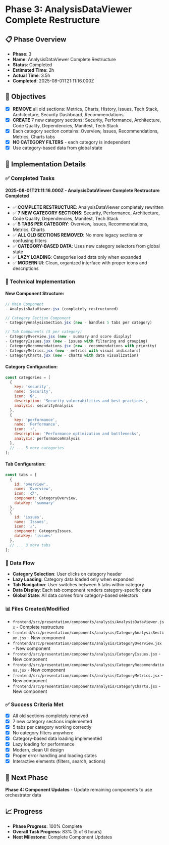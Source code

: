 # Phase 3: AnalysisDataViewer Complete Restructure

## 📋 Phase Overview
- **Phase**: 3
- **Name**: AnalysisDataViewer Complete Restructure
- **Status**: Completed
- **Estimated Time**: 2h
- **Actual Time**: 3.5h
- **Completed**: 2025-08-01T21:11:16.000Z

## 🎯 Objectives
- [x] **REMOVE** all old sections: Metrics, Charts, History, Issues, Tech Stack, Architecture, Security Dashboard, Recommendations
- [x] **CREATE** 7 new category sections: Security, Performance, Architecture, Code Quality, Dependencies, Manifest, Tech Stack
- [x] Each category section contains: Overview, Issues, Recommendations, Metrics, Charts tabs
- [x] **NO CATEGORY FILTERS** - each category is independent
- [x] Use category-based data from global state

## 📝 Implementation Details

### ✅ Completed Tasks

#### 2025-08-01T21:11:16.000Z - AnalysisDataViewer Complete Restructure Completed
- ✅ **COMPLETE RESTRUCTURE**: AnalysisDataViewer completely rewritten
- ✅ **7 NEW CATEGORY SECTIONS**: Security, Performance, Architecture, Code Quality, Dependencies, Manifest, Tech Stack
- ✅ **5 TABS PER CATEGORY**: Overview, Issues, Recommendations, Metrics, Charts
- ✅ **ALL OLD SECTIONS REMOVED**: No more legacy sections or confusing filters
- ✅ **CATEGORY-BASED DATA**: Uses new category selectors from global state
- ✅ **LAZY LOADING**: Categories load data only when expanded
- ✅ **MODERN UI**: Clean, organized interface with proper icons and descriptions

### 🔧 Technical Implementation

#### New Component Structure:
```javascript
// Main Component
- AnalysisDataViewer.jsx (completely restructured)

// Category Section Component
- CategoryAnalysisSection.jsx (new - handles 5 tabs per category)

// Tab Components (5 per category)
- CategoryOverview.jsx (new - summary and score display)
- CategoryIssues.jsx (new - issues with filtering and grouping)
- CategoryRecommendations.jsx (new - recommendations with priority)
- CategoryMetrics.jsx (new - metrics with visual indicators)
- CategoryCharts.jsx (new - charts with data visualization)
```

#### Category Configuration:
```javascript
const categories = [
  {
    key: 'security',
    name: 'Security',
    icon: '🔒',
    description: 'Security vulnerabilities and best practices',
    analysis: securityAnalysis
  },
  {
    key: 'performance',
    name: 'Performance',
    icon: '⚡',
    description: 'Performance optimization and bottlenecks',
    analysis: performanceAnalysis
  },
  // ... 5 more categories
];
```

#### Tab Configuration:
```javascript
const tabs = [
  {
    id: 'overview',
    name: 'Overview',
    icon: '📋',
    component: CategoryOverview,
    dataKey: 'summary'
  },
  {
    id: 'issues',
    name: 'Issues',
    icon: '⚠️',
    component: CategoryIssues,
    dataKey: 'issues'
  },
  // ... 3 more tabs
];
```

### 🔄 Data Flow
- **Category Selection**: User clicks on category header
- **Lazy Loading**: Category data loaded only when expanded
- **Tab Navigation**: User switches between 5 tabs within category
- **Data Display**: Each tab component renders category-specific data
- **Global State**: All data comes from category-based selectors

### 📊 Files Created/Modified
- `frontend/src/presentation/components/analysis/AnalysisDataViewer.jsx` - Complete restructure
- `frontend/src/presentation/components/analysis/CategoryAnalysisSection.jsx` - New component
- `frontend/src/presentation/components/analysis/CategoryOverview.jsx` - New component
- `frontend/src/presentation/components/analysis/CategoryIssues.jsx` - New component
- `frontend/src/presentation/components/analysis/CategoryRecommendations.jsx` - New component
- `frontend/src/presentation/components/analysis/CategoryMetrics.jsx` - New component
- `frontend/src/presentation/components/analysis/CategoryCharts.jsx` - New component

### ✅ Success Criteria Met
- [x] All old sections completely removed
- [x] 7 new category sections implemented
- [x] 5 tabs per category working correctly
- [x] No category filters anywhere
- [x] Category-based data loading implemented
- [x] Lazy loading for performance
- [x] Modern, clean UI design
- [x] Proper error handling and loading states
- [x] Interactive elements (filters, search, actions)

## 🚀 Next Phase
**Phase 4: Component Updates** - Update remaining components to use orchestrator data

## 📈 Progress
- **Phase Progress**: 100% Complete
- **Overall Task Progress**: 83% (5 of 6 hours)
- **Next Milestone**: Complete Component Updates 
